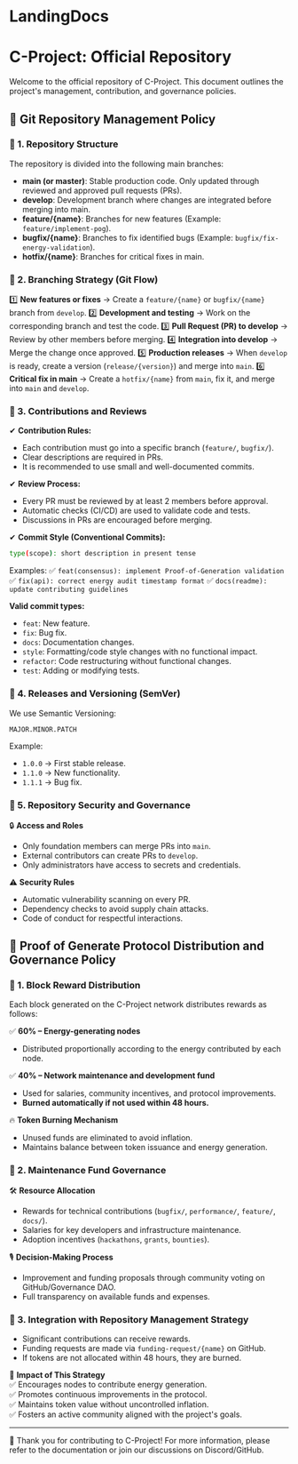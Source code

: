 # LandingDocs
# C-Project: Official Repository

Welcome to the official repository of C-Project. This document outlines the project's management, contribution, and governance policies.

## 📜 Git Repository Management Policy

### 📌 1. Repository Structure
The repository is divided into the following main branches:

- **main (or master)**: Stable production code. Only updated through reviewed and approved pull requests (PRs).
- **develop**: Development branch where changes are integrated before merging into main.
- **feature/{name}**: Branches for new features (Example: `feature/implement-pog`).
- **bugfix/{name}**: Branches to fix identified bugs (Example: `bugfix/fix-energy-validation`).
- **hotfix/{name}**: Branches for critical fixes in main.

### 📌 2. Branching Strategy (Git Flow)

1️⃣ **New features or fixes** → Create a `feature/{name}` or `bugfix/{name}` branch from `develop`.
2️⃣ **Development and testing** → Work on the corresponding branch and test the code.
3️⃣ **Pull Request (PR) to develop** → Review by other members before merging.
4️⃣ **Integration into develop** → Merge the change once approved.
5️⃣ **Production releases** → When `develop` is ready, create a version (`release/{version}`) and merge into `main`.
6️⃣ **Critical fix in main** → Create a `hotfix/{name}` from `main`, fix it, and merge into `main` and `develop`.

### 📌 3. Contributions and Reviews

✔ **Contribution Rules:**
- Each contribution must go into a specific branch (`feature/`, `bugfix/`).
- Clear descriptions are required in PRs.
- It is recommended to use small and well-documented commits.

✔ **Review Process:**
- Every PR must be reviewed by at least 2 members before approval.
- Automatic checks (CI/CD) are used to validate code and tests.
- Discussions in PRs are encouraged before merging.

✔ **Commit Style (Conventional Commits):**
```bash
type(scope): short description in present tense
```
Examples:
✅ `feat(consensus): implement Proof-of-Generation validation`
✅ `fix(api): correct energy audit timestamp format`
✅ `docs(readme): update contributing guidelines`

**Valid commit types:**
- `feat`: New feature.
- `fix`: Bug fix.
- `docs`: Documentation changes.
- `style`: Formatting/code style changes with no functional impact.
- `refactor`: Code restructuring without functional changes.
- `test`: Adding or modifying tests.

### 📌 4. Releases and Versioning (SemVer)

We use Semantic Versioning:
```bash
MAJOR.MINOR.PATCH
```
Example:  
- `1.0.0` → First stable release.
- `1.1.0` → New functionality.
- `1.1.1` → Bug fix.

### 📌 5. Repository Security and Governance

🔒 **Access and Roles**
- Only foundation members can merge PRs into `main`.
- External contributors can create PRs to `develop`.
- Only administrators have access to secrets and credentials.

⚠ **Security Rules**
- Automatic vulnerability scanning on every PR.
- Dependency checks to avoid supply chain attacks.
- Code of conduct for respectful interactions.

## 📜 Proof of Generate Protocol Distribution and Governance Policy

### 📌 1. Block Reward Distribution

Each block generated on the C-Project network distributes rewards as follows:

✅ **60% – Energy-generating nodes**
- Distributed proportionally according to the energy contributed by each node.

✅ **40% – Network maintenance and development fund**
- Used for salaries, community incentives, and protocol improvements.
- **Burned automatically if not used within 48 hours.**

🔥 **Token Burning Mechanism**
- Unused funds are eliminated to avoid inflation.
- Maintains balance between token issuance and energy generation.

### 📌 2. Maintenance Fund Governance

🛠 **Resource Allocation**
- Rewards for technical contributions (`bugfix/`, `performance/`, `feature/`, `docs/`).
- Salaries for key developers and infrastructure maintenance.
- Adoption incentives (`hackathons`, `grants`, `bounties`).

🎙 **Decision-Making Process**
- Improvement and funding proposals through community voting on GitHub/Governance DAO.
- Full transparency on available funds and expenses.

### 📌 3. Integration with Repository Management Strategy

- Significant contributions can receive rewards.
- Funding requests are made via `funding-request/{name}` on GitHub.
- If tokens are not allocated within 48 hours, they are burned.

🎯 **Impact of This Strategy**  
✅ Encourages nodes to contribute energy generation.  
✅ Promotes continuous improvements in the protocol.  
✅ Maintains token value without uncontrolled inflation.  
✅ Fosters an active community aligned with the project's goals.

---

🚀 Thank you for contributing to C-Project! For more information, please refer to the documentation or join our discussions on Discord/GitHub.

